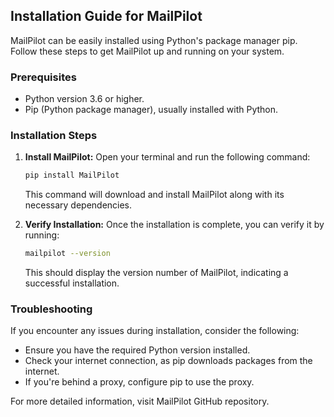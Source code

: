 Installation Guide for MailPilot
---

MailPilot can be easily installed using Python's package manager pip. Follow these steps to get MailPilot up and running on your system.

### Prerequisites
- Python version 3.6 or higher.
- Pip (Python package manager), usually installed with Python.

### Installation Steps

1. **Install MailPilot:**
   Open your terminal and run the following command:
   ```bash
   pip install MailPilot
   ```
   This command will download and install MailPilot along with its necessary dependencies.

2. **Verify Installation:**
   Once the installation is complete, you can verify it by running:
   ```bash
   mailpilot --version
   ```
   This should display the version number of MailPilot, indicating a successful installation.

### Troubleshooting

If you encounter any issues during installation, consider the following:

- Ensure you have the required Python version installed.
- Check your internet connection, as pip downloads packages from the internet.
- If you're behind a proxy, configure pip to use the proxy.

For more detailed information, visit MailPilot GitHub repository.